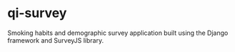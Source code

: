 # qi-survey

Smoking habits and demographic survey application built using the Django framework and SurveyJS library.
